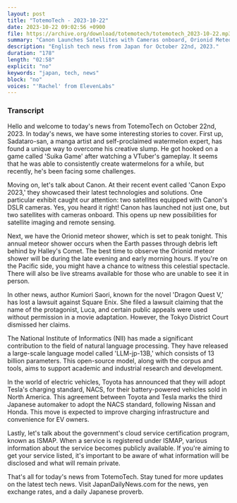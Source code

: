 ```yaml
---
layout: post
title: "TotemoTech - 2023-10-22"
date: 2023-10-22 09:02:56 +0900
file: https://archive.org/download/totemotech/totemotech_2023-10-22.mp3
summary: "Canon Launches Satellites with Cameras onboard, Orionid Meteor Shower Peaks, & more…"
description: "English tech news from Japan for October 22nd, 2023."
duration: "178"
length: "02:58"
explicit: "no"
keywords: "japan, tech, news"
block: "no"
voices: "'Rachel' from ElevenLabs"
---
```


### Transcript

Hello and welcome to today's news from TotemoTech on October 22nd, 2023. In today's news, we have some interesting stories to cover. First up, Sadataro-san, a manga artist and self-proclaimed watermelon expert, has found a unique way to overcome his creative slump. He got hooked on a game called 'Suika Game' after watching a VTuber's gameplay. It seems that he was able to consistently create watermelons for a while, but recently, he's been facing some challenges.

Moving on, let's talk about Canon. At their recent event called 'Canon Expo 2023,' they showcased their latest technologies and solutions. One particular exhibit caught our attention: two satellites equipped with Canon's DSLR cameras. Yes, you heard it right! Canon has launched not just one, but two satellites with cameras onboard. This opens up new possibilities for satellite imaging and remote sensing.

Next, we have the Orionid meteor shower, which is set to peak tonight. This annual meteor shower occurs when the Earth passes through debris left behind by Halley's Comet. The best time to observe the Orionid meteor shower will be during the late evening and early morning hours. If you're on the Pacific side, you might have a chance to witness this celestial spectacle. There will also be live streams available for those who are unable to see it in person.

In other news, author Kumiori Saori, known for the novel 'Dragon Quest V,' has lost a lawsuit against Square Enix. She filed a lawsuit claiming that the name of the protagonist, Luca, and certain public appeals were used without permission in a movie adaptation. However, the Tokyo District Court dismissed her claims.

The National Institute of Informatics (NII) has made a significant contribution to the field of natural language processing. They have released a large-scale language model called 'LLM-jp-13B,' which consists of 13 billion parameters. This open-source model, along with the corpus and tools, aims to support academic and industrial research and development.

In the world of electric vehicles, Toyota has announced that they will adopt Tesla's charging standard, NACS, for their battery-powered vehicles sold in North America. This agreement between Toyota and Tesla marks the third Japanese automaker to adopt the NACS standard, following Nissan and Honda. This move is expected to improve charging infrastructure and convenience for EV owners.

Lastly, let's talk about the government's cloud service certification program, known as ISMAP. When a service is registered under ISMAP, various information about the service becomes publicly available. If you're aiming to get your service listed, it's important to be aware of what information will be disclosed and what will remain private.

That's all for today's news from TotemoTech. Stay tuned for more updates on the latest tech news.   Visit JapanDailyNews.com for the news, yen exchange rates, and a daily Japanese proverb.
